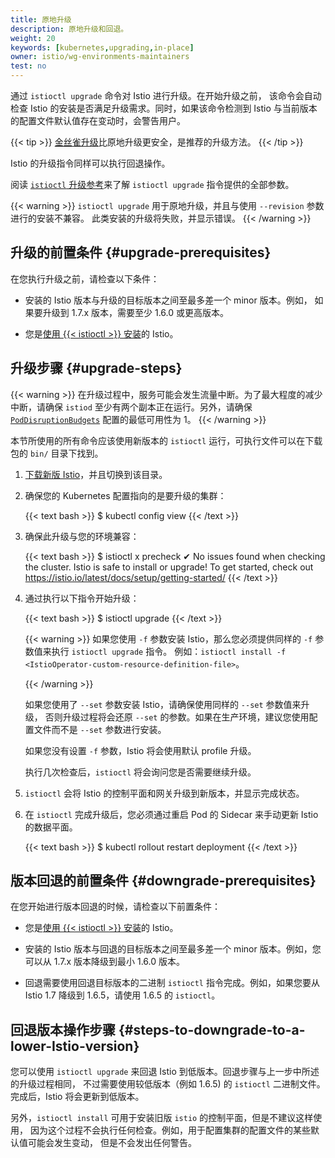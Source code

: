 ```yaml
---
title: 原地升级
description: 原地升级和回退。
weight: 20
keywords: [kubernetes,upgrading,in-place]
owner: istio/wg-environments-maintainers
test: no
---
```


通过 `istioctl upgrade` 命令对 Istio 进行升级。在开始升级之前，
该命令会自动检查 Istio 的安装是否满足升级需求。同时，如果该命令检测到
Istio 与当前版本的配置文件默认值存在变动时，会警告用户。

{{< tip >}}
[金丝雀升级](/zh/docs/setup/upgrade/canary/)比原地升级更安全，是推荐的升级方法。
{{< /tip >}}

Istio 的升级指令同样可以执行回退操作。

阅读 [`istioctl` 升级参考](/zh/docs/reference/commands/istioctl/#istioctl-upgrade)来了解
`istioctl upgrade` 指令提供的全部参数。

{{< warning >}}
`istioctl upgrade` 用于原地升级，并且与使用 `--revision` 参数进行的安装不兼容。
此类安装的升级将失败，并显示错误。
{{< /warning >}}

## 升级的前置条件  {#upgrade-prerequisites}

在您执行升级之前，请检查以下条件：

* 安装的 Istio 版本与升级的目标版本之间至最多差一个 minor 版本。例如，
  如果要升级到 1.7.x 版本，需要至少 1.6.0 或更高版本。

* 您是[使用 {{< istioctl >}} 安装](/zh/docs/setup/install/istioctl/)的 Istio。

## 升级步骤  {#upgrade-steps}

{{< warning >}}
在升级过程中，服务可能会发生流量中断。为了最大程度的减少中断，请确保 `istiod`
至少有两个副本正在运行。另外，请确保 [`PodDisruptionBudgets`](https://kubernetes.io/zh-cn/docs/tasks/run-application/configure-pdb/)
配置的最低可用性为 1。
{{< /warning >}}

本节所使用的所有命令应该使用新版本的 `istioctl` 运行，可执行文件可以在下载包的 `bin/` 目录下找到。

1. [下载新版 Istio](/zh/docs/setup/getting-started/#download)，并且切换到该目录。

1. 确保您的 Kubernetes 配置指向的是要升级的集群：

    {{< text bash >}}
    $ kubectl config view
    {{< /text >}}

1. 确保此升级与您的环境兼容：

    {{< text bash >}}
    $ istioctl x precheck
    ✔ No issues found when checking the cluster. Istio is safe to install or upgrade!
    To get started, check out https://istio.io/latest/docs/setup/getting-started/
    {{< /text >}}

1. 通过执行以下指令开始升级：

    {{< text bash >}}
    $ istioctl upgrade
    {{< /text >}}

    {{< warning >}}
    如果您使用 `-f` 参数安装 Istio，那么您必须提供同样的 `-f` 参数值来执行 `istioctl upgrade` 指令。
    例如：`istioctl install -f <IstioOperator-custom-resource-definition-file>`。

    {{< /warning >}}

    如果您使用了 `--set` 参数安装 Istio，请确保使用同样的 `--set` 参数值来升级，
    否则升级过程将会还原 `--set` 的参数。如果在生产环境，建议您使用配置文件而不是 `--set` 参数进行安装。

    如果您没有设置 `-f` 参数，Istio 将会使用默认 profile 升级。

    执行几次检查后，`istioctl` 将会询问您是否需要继续升级。

1. `istioctl` 会将 Istio 的控制平面和网关升级到新版本，并显示完成状态。

1. 在 `istioctl` 完成升级后，您必须通过重启 Pod 的 Sidecar 来手动更新 Istio 的数据平面。

    {{< text bash >}}
    $ kubectl rollout restart deployment
    {{< /text >}}

## 版本回退的前置条件  {#downgrade-prerequisites}

在您开始进行版本回退的时候，请检查以下前置条件：

* 您是[使用 {{< istioctl >}} 安装](/zh/docs/setup/install/istioctl/)的 Istio。

* 安装的 Istio 版本与回退的目标版本之间至最多差一个 minor 版本。例如，您可以从 1.7.x
  版本降级到最小 1.6.0 版本。

* 回退需要使用回退目标版本的二进制 `istioctl` 指令完成。例如，如果您要从Istio 1.7 降级到
  1.6.5，请使用 1.6.5 的 `istioctl`。

## 回退版本操作步骤  {#steps-to-downgrade-to-a-lower-Istio-version}

您可以使用 `istioctl upgrade` 来回退 Istio 到低版本。回退步骤与上一步中所述的升级过程相同，
不过需要使用较低版本（例如 1.6.5) 的 `istioctl` 二进制文件。完成后，Istio 将会更新到低版本。

另外，`istioctl install` 可用于安装旧版 `istio` 的控制平面，但是不建议这样使用，
因为这个过程不会执行任何检查。例如，用于配置集群的配置文件的某些默认值可能会发生变动，
但是不会发出任何警告。
